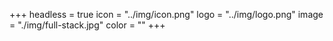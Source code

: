 +++
headless = true
icon = "../img/icon.png"
logo = "../img/logo.png"
image = "./img/full-stack.jpg"
color = ""
+++

